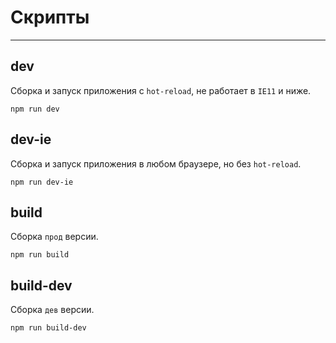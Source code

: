 # Скрипты
____

## dev
Сборка и запуск приложения с `hot-reload`, не работает в `IE11` и ниже.
```
npm run dev
```


## dev-ie
Сборка и запуск приложения в любом браузере, но без `hot-reload`.
```
npm run dev-ie
```


## build
Сборка `прод` версии.
```
npm run build
```


## build-dev
Сборка `дев` версии.
```
npm run build-dev
```